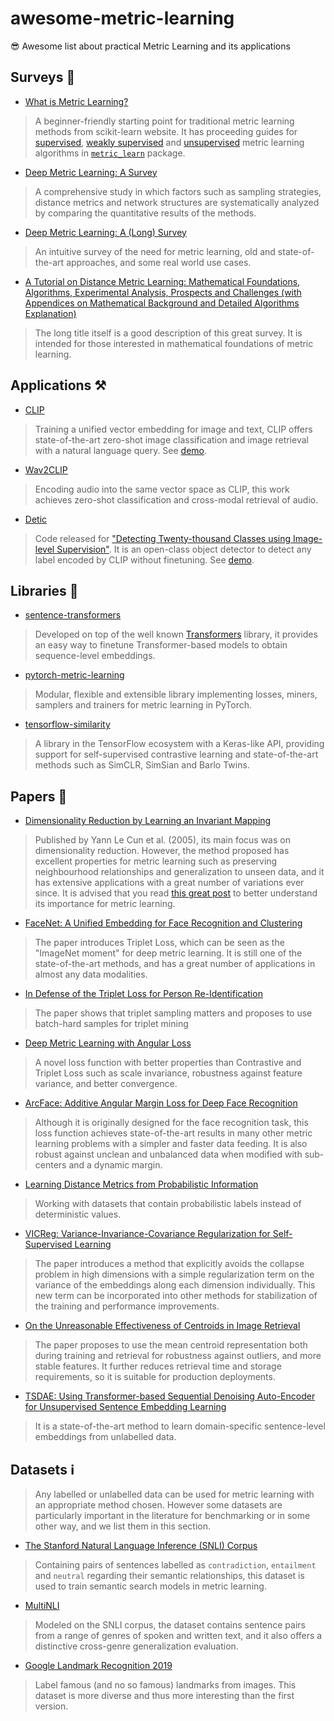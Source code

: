 # awesome-metric-learning
😎 Awesome list about practical Metric Learning and its applications

## Surveys 📖
- [What is Metric Learning?](http://contrib.scikit-learn.org/metric-learn/introduction.html)
> A beginner-friendly starting point for traditional metric learning methods from scikit-learn website. It has proceeding guides for [supervised](http://contrib.scikit-learn.org/metric-learn/supervised.html), [weakly supervised](http://contrib.scikit-learn.org/metric-learn/weakly_supervised.html) and [unsupervised](http://contrib.scikit-learn.org/metric-learn/unsupervised.html) metric learning algorithms in [`metric_learn`](http://contrib.scikit-learn.org/metric-learn/metric_learn.html) package.
- [Deep Metric Learning: A Survey](https://www.mdpi.com/2073-8994/11/9/1066/htm)
> A comprehensive study in which factors such as sampling strategies, distance metrics and network structures are systematically analyzed by comparing the quantitative results of the methods.
- [Deep Metric Learning: A (Long) Survey](https://hav4ik.github.io/articles/deep-metric-learning-survey)
> An intuitive survey of the need for metric learning, old and state-of-the-art approaches, and some real world use cases.
- [A Tutorial on Distance Metric Learning: Mathematical Foundations, Algorithms, Experimental Analysis, Prospects and Challenges (with Appendices on Mathematical Background and Detailed Algorithms Explanation)](https://arxiv.org/abs/1812.05944)
> The long title itself is a good description of this great survey. It is intended for those interested in mathematical foundations of metric learning.


## Applications ⚒️
- [CLIP](https://github.com/openai/CLIP)
> Training a unified vector embedding for image and text, CLIP offers state-of-the-art zero-shot image classification and image retrieval with a natural language query. See [demo](https://colab.research.google.com/github/openai/clip/blob/master/notebooks/Interacting_with_CLIP.ipynb).
- [Wav2CLIP](https://github.com/descriptinc/lyrebird-wav2clip)
> Encoding audio into the same vector space as CLIP, this work achieves  zero-shot classification and cross-modal retrieval of audio.
- [Detic](https://github.com/facebookresearch/Detic)
> Code released for ["Detecting Twenty-thousand Classes using Image-level Supervision"](https://arxiv.org/abs/2201.02605). It is an open-class object detector to detect any label encoded by CLIP without finetuning. See [demo](https://huggingface.co/spaces/akhaliq/Detic).


## Libraries 🧰
- [sentence-transformers](https://github.com/UKPLab/sentence-transformers)
> Developed on top of the well known [Transformers](https://github.com/huggingface/transformers) library, it provides an easy way to finetune Transformer-based models to obtain sequence-level embeddings.
- [pytorch-metric-learning](https://github.com/KevinMusgrave/pytorch-metric-learning)
> Modular, flexible and extensible library implementing losses, miners, samplers and trainers for metric learning in PyTorch.
- [tensorflow-similarity](https://github.com/tensorflow/similarity)
> A library in the TensorFlow ecosystem with a Keras-like API, providing support for self-supervised contrastive learning and state-of-the-art methods such as SimCLR, SimSian and Barlo Twins.


## Papers 🔬
- [Dimensionality Reduction by Learning an Invariant Mapping](http://yann.lecun.com/exdb/publis/pdf/hadsell-chopra-lecun-06.pdf)
> Published by Yann Le Cun et al. (2005), its main focus was on dimensionality reduction. However, the method proposed has excellent properties for metric learning such as preserving neighbourhood relationships and generalization to unseen data, and it has extensive applications with a great number of variations ever since. It is advised that you read [this great post](https://medium.com/@maksym.bekuzarov/losses-explained-contrastive-loss-f8f57fe32246) to better understand its importance for metric learning.
- [FaceNet: A Unified Embedding for Face Recognition and Clustering](https://arxiv.org/abs/1503.03832)
> The paper introduces Triplet Loss, which can be seen as the "ImageNet moment" for deep metric learning. It is still one of the state-of-the-art methods, and has a great number of applications in almost any data modalities.
- [In Defense of the Triplet Loss for Person Re-Identification](https://arxiv.org/abs/1703.07737)
> The paper shows that triplet sampling matters and proposes to use batch-hard samples for triplet mining 
- [Deep Metric Learning with Angular Loss](https://arxiv.org/abs/1708.01682)
> A novel loss function with better properties than Contrastive and Triplet Loss such as scale invariance, robustness against feature variance, and better convergence.
- [ArcFace: Additive Angular Margin Loss for Deep Face Recognition](https://arxiv.org/abs/1801.07698)
> Although it is originally designed for the face recognition task, this loss function achieves state-of-the-art results in many other metric learning problems with a simpler and faster data feeding. It is also robust against unclean and unbalanced data when modified with sub-centers and a dynamic margin.
- [Learning Distance Metrics from Probabilistic Information](https://cse.buffalo.edu/~lusu/papers/TKDD2020.pdf)
> Working with datasets that contain probabilistic labels instead of deterministic values.
- [VICReg: Variance-Invariance-Covariance Regularization for Self-Supervised Learning](https://arxiv.org/abs/2105.04906)
> The paper introduces a method that explicitly avoids the collapse problem in high dimensions with a simple regularization term on the variance of the embeddings along each dimension individually. This new term can be incorporated into other methods for stabilization of the training and performance improvements.
- [On the Unreasonable Effectiveness of Centroids in Image Retrieval](https://arxiv.org/abs/2104.13643)
> The paper proposes to use the mean centroid representation both during training and retrieval for robustness against outliers, and more stable features. It further reduces retrieval time and storage requirements, so it is suitable for production deployments.
- [TSDAE: Using Transformer-based Sequential Denoising Auto-Encoder for Unsupervised Sentence Embedding Learning](https://arxiv.org/abs/2104.06979)
> It is a state-of-the-art method to learn domain-specific sentence-level embeddings from unlabelled data.


## Datasets ℹ️
> Any labelled or unlabelled data can be used for metric learning with an appropriate method chosen. However some datasets are particularly important in the literature for benchmarking or in some other way, and we list them in this section.

- [The Stanford Natural Language Inference (SNLI) Corpus](https://nlp.stanford.edu/projects/snli/)
> Containing pairs of sentences labelled as `contradiction`, `entailment` and `neutral` regarding their semantic relationships, this dataset is used to train semantic search models in metric learning.
- [MultiNLI](https://cims.nyu.edu/~sbowman/multinli/)
> Modeled on the SNLI corpus, the dataset contains sentence pairs from a range of genres of spoken and written text, and it also offers a distinctive cross-genre generalization evaluation. 
- [Google Landmark Recognition 2019](https://www.kaggle.com/c/landmark-recognition-2019)
> Label famous (and no so famous) landmarks from images. This dataset is more diverse and thus more interesting than the first version.
